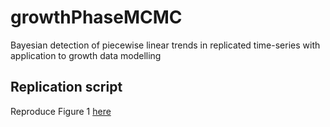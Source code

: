 # growthPhaseMCMC
Bayesian detection of piecewise linear trends in replicated time-series with application to growth data modelling

## Replication script 
Reproduce Figure 1 [here](https://github.com/mqbssppe/growthPhaseMCMC/blob/master/replication_script_figure_1.R)

